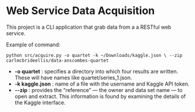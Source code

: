 # Web Service Data Acquisition

This project is a CLI application that grab data from a a RESTful web service.


Example of command: 


```cli
python src/acquire.py -o quartet -k ~/Downloads/kaggle.json \ --zip carlmcbrideellis/data-anscombes-quartet
```


* **-o quartet** : specifies a directory into which four results are written. These will have names like quartet/series_1.json.
* **-k kaggle.json** :  name of a file with the username and Kaggle API token.
* **--zip** : provides the “reference” — the owner and data set name — to open and extract. This information is found by examining the details of the Kaggle interface.
